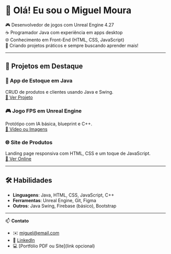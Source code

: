 # 👋 Olá! Eu sou o Miguel Moura

🎮 Desenvolvedor de jogos com Unreal Engine 4.27  
☕ Programador Java com experiência em apps desktop  
🌐 Conhecimento em Front-End (HTML, CSS, JavaScript)  
🎯 Criando projetos práticos e sempre buscando aprender mais!

---

## 💼 Projetos em Destaque

### 🧮 App de Estoque em Java
CRUD de produtos e clientes usando Java e Swing.  
[🔗 Ver Projeto](https://github.com/seuusuario/nome-do-repo)

### 🎮 Jogo FPS em Unreal Engine
Protótipo com IA básica, blueprint e C++.  
[🎥 Vídeo ou Imagens](link_ou_gif)

### 🌐 Site de Produtos
Landing page responsiva com HTML, CSS e um toque de JavaScript.  
[🔗 Ver Online](https://vercel.com/seusite)

---

## 🛠 Habilidades

- **Linguagens**: Java, HTML, CSS, JavaScript, C++
- **Ferramentas**: Unreal Engine, Git, Figma
- **Outros**: Java Swing, Firebase (básico), Bootstrap

---

📫 **Contato**
- ✉️ miguel@email.com  
- 💼 [LinkedIn](https://linkedin.com/in/seulinkedin)  
- 💻 [Portfólio PDF ou Site](link opcional)

